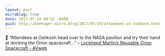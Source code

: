 ```yaml
---
layout: post
microblog: true
date: 2017-07-29 08:52 -0400
guid: http://benhager.micro.blog/2017/07/29/attendees-at-oshkosh.html
---
```

🚀 “Attendees at Oshkosh head over to the NASA pavilion and try their hand at docking the Orion spacecraft…” – [Lockheed Martin’s Reusable Orion Spacecraft - AVweb](https://www.avweb.com/avwebflash/news/Lockheed-Martins-Reusable-Orion-Spacecraft-229415-1.html)
